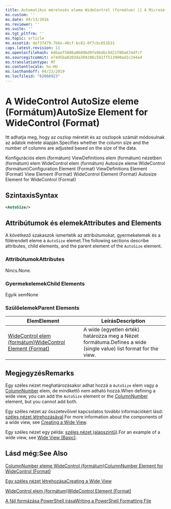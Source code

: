 ```yaml
---
title: Automatikus méretezés eleme WideControl (formátum) |} A Microsoft Docs
ms.custom: ''
ms.date: 09/13/2016
ms.reviewer: ''
ms.suite: ''
ms.tgt_pltfrm: ''
ms.topic: article
ms.assetid: def37479-7b6e-40cf-bc81-0f7cbc651b31
caps.latest.revision: 11
ms.openlocfilehash: 6dbaef5886a0600bd9fe96dbc8d21f00a674dfcf
ms.sourcegitcommit: e7445ba8203da304286c591ff513900ad1c244a4
ms.translationtype: MT
ms.contentlocale: hu-HU
ms.lasthandoff: 04/23/2019
ms.locfileid: "62066923"
---
```

# <a name="autosize-element-for-widecontrol-format"></a><span data-ttu-id="e7192-102">A WideControl AutoSize eleme (Formátum)</span><span class="sxs-lookup"><span data-stu-id="e7192-102">AutoSize Element for WideControl (Format)</span></span>

<span data-ttu-id="e7192-103">Itt adhatja meg, hogy az oszlop méretét és az oszlopok számát módosulnak az adatok mérete alapján.</span><span class="sxs-lookup"><span data-stu-id="e7192-103">Specifies whether the column size and the number of columns are adjusted based on the size of the data.</span></span>

<span data-ttu-id="e7192-104">Konfigurációs elem (formátum) ViewDefinitions elem (formátum) nézetben (formátum) elem WideControl elem (formátum) Autosize eleme WideControl (formátum)</span><span class="sxs-lookup"><span data-stu-id="e7192-104">Configuration Element (Format) ViewDefinitions Element (Format) View Element (Format) WideControl Element (Format) Autosize Element for WideControl (Format)</span></span>

## <a name="syntax"></a><span data-ttu-id="e7192-105">Szintaxis</span><span class="sxs-lookup"><span data-stu-id="e7192-105">Syntax</span></span>

```xml
<AutoSize/>
```

## <a name="attributes-and-elements"></a><span data-ttu-id="e7192-106">Attribútumok és elemek</span><span class="sxs-lookup"><span data-stu-id="e7192-106">Attributes and Elements</span></span>

<span data-ttu-id="e7192-107">A következő szakaszok ismertetik az attribútumokat, gyermekelemek és a fölérendelt eleme a `AutoSize` elemet.</span><span class="sxs-lookup"><span data-stu-id="e7192-107">The following sections describe attributes, child elements, and the parent element of the `AutoSize` element.</span></span>

### <a name="attributes"></a><span data-ttu-id="e7192-108">Attribútumok</span><span class="sxs-lookup"><span data-stu-id="e7192-108">Attributes</span></span>

<span data-ttu-id="e7192-109">Nincs.</span><span class="sxs-lookup"><span data-stu-id="e7192-109">None.</span></span>

### <a name="child-elements"></a><span data-ttu-id="e7192-110">Gyermekelemek</span><span class="sxs-lookup"><span data-stu-id="e7192-110">Child Elements</span></span>

<span data-ttu-id="e7192-111">Egyik sem</span><span class="sxs-lookup"><span data-stu-id="e7192-111">None</span></span>

### <a name="parent-elements"></a><span data-ttu-id="e7192-112">Szülőelemek</span><span class="sxs-lookup"><span data-stu-id="e7192-112">Parent Elements</span></span>

|<span data-ttu-id="e7192-113">Elem</span><span class="sxs-lookup"><span data-stu-id="e7192-113">Element</span></span>|<span data-ttu-id="e7192-114">Leírás</span><span class="sxs-lookup"><span data-stu-id="e7192-114">Description</span></span>|
|-------------|-----------------|
|[<span data-ttu-id="e7192-115">WideControl elem (formátum)</span><span class="sxs-lookup"><span data-stu-id="e7192-115">WideControl Element (Format)</span></span>](./widecontrol-element-format.md)|<span data-ttu-id="e7192-116">A wide (egyetlen érték) határozza meg a Nézet formátuma.</span><span class="sxs-lookup"><span data-stu-id="e7192-116">Defines a wide (single value) list format for the view.</span></span>|

## <a name="remarks"></a><span data-ttu-id="e7192-117">Megjegyzés</span><span class="sxs-lookup"><span data-stu-id="e7192-117">Remarks</span></span>

<span data-ttu-id="e7192-118">Egy széles nézet meghatározásakor adhat hozzá a `AutoSize` elem vagy a [ColumnNumber](./columnnumber-element-for-widecontrol-format.md) elem, de mindkettő nem adható hozzá.</span><span class="sxs-lookup"><span data-stu-id="e7192-118">When defining a wide view, you can add the `AutoSize` element or the [ColumnNumber](./columnnumber-element-for-widecontrol-format.md) element, but you cannot add both.</span></span>

<span data-ttu-id="e7192-119">Egy széles nézet az összetevőivel kapcsolatos további információkért lásd: [széles nézet létrehozásával](./creating-a-wide-view.md).</span><span class="sxs-lookup"><span data-stu-id="e7192-119">For more information about the components of a wide view, see [Creating a Wide View](./creating-a-wide-view.md).</span></span>

<span data-ttu-id="e7192-120">Egy széles nézet egy példa: [széles nézet (alapszintű)](./wide-view-basic.md).</span><span class="sxs-lookup"><span data-stu-id="e7192-120">For an example of a wide view, see [Wide View (Basic)](./wide-view-basic.md).</span></span>

## <a name="see-also"></a><span data-ttu-id="e7192-121">Lásd még:</span><span class="sxs-lookup"><span data-stu-id="e7192-121">See Also</span></span>

[<span data-ttu-id="e7192-122">ColumnNumber eleme WideControl (formátum)</span><span class="sxs-lookup"><span data-stu-id="e7192-122">ColumnNumber Element for WideControl (Format)</span></span>](./columnnumber-element-for-widecontrol-format.md)

[<span data-ttu-id="e7192-123">Egy széles nézet létrehozása</span><span class="sxs-lookup"><span data-stu-id="e7192-123">Creating a Wide View</span></span>](./creating-a-wide-view.md)

[<span data-ttu-id="e7192-124">WideControl elem (formátum)</span><span class="sxs-lookup"><span data-stu-id="e7192-124">WideControl Element (Format)</span></span>](./widecontrol-element-format.md)

[<span data-ttu-id="e7192-125">A fájl formázása PowerShell írása</span><span class="sxs-lookup"><span data-stu-id="e7192-125">Writing a PowerShell Formatting File</span></span>](./writing-a-powershell-formatting-file.md)
